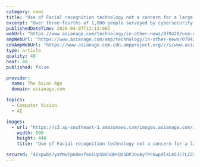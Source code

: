 ```yaml
---
category: news
title: "Use of Facial recognition technology not a concern for a large number of Indians, says Survey"
excerpt: "Over three-fourths of 1,000 people surveyed by cybersecurity firm Nortonlifelock supported the use of facial recognition for law enforcement Mumbai: Concerns about facial recognition technology being used for surveillance have been expressed world over, but a majority of Indians seem to be amenable to its use for various uses including by state ..."
publishedDateTime: 2020-04-07T13:13:00Z
webUrl: "https://www.asianage.com/technology/in-other-news/070420/use-of-facial-recognition-technology-not-a-concern-for-a-large-number-of-indians-says-survey.html"
ampWebUrl: "https://www.asianage.com/amp/technology/in-other-news/070420/use-of-facial-recognition-technology-not-a-concern-for-a-large-number-of-indians-says-survey.html"
cdnAmpWebUrl: "https://www-asianage-com.cdn.ampproject.org/c/s/www.asianage.com/amp/technology/in-other-news/070420/use-of-facial-recognition-technology-not-a-concern-for-a-large-number-of-indians-says-survey.html"
type: article
quality: 48
heat: 48
published: false

provider:
  name: The Asian Age
  domain: asianage.com

topics:
  - Computer Vision
  - AI

images:
  - url: "https://s3.ap-southeast-1.amazonaws.com/images.asianage.com/images/aa-Cover-s72vsqtk221s3ud4d5gddau3m5-20200407183746.Medi.jpeg"
    width: 800
    height: 448
    title: "Use of Facial recognition technology not a concern for a large number of Indians, says Survey"

secured: "4Ixpwbz7yxPNwTpnBm+feniUp58VSQH+QD5DPJ0xAyTPckwpdlXLm5JC7LZZm7BTjvy3gIgKgtpRQewXSKA4pVG8ohN/XpZKYe4yG1VF3PwKq4FOSXb+Q5Jgh8pErXl1/9TX3IwN21iVU6WayzasomJqDqUEFNFvWg8KU7f3VRayHqCmxU81/pIs8IqCaYDwszF19i+7NM/D6534vXM3WxFBPDX27bPPdxpbgwtx87pTsX8+tUnmthF7rjs75oin4c+0sQcHz7YThHAZUxOCfKywyi8alMUKlR9CMEf0WBauUfhIJULgpBOXgaOIDUcA;0p9Er0cHlv2HkvdX0rf1bg=="
---
```


